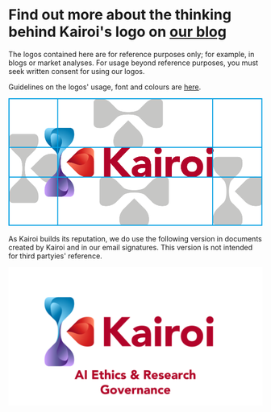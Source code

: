 # Find out more about the thinking behind Kairoi's logo on [our blog](https://kairoi.uk/blog/branding-kairoi/)

The logos contained here are for reference purposes only; for example, in blogs or market analyses. For usage beyond reference purposes, you must seek written consent for using our logos.

Guidelines on the logos' usage, font and colours are [here](https://github.com/KairoiAI/Branding/blob/main/Logo/Kairoi_Logo_Guidelines.pdf). 

<img src="https://github.com/KairoiAI/Branding/blob/main/Logo/Kairoi_Logo_Clear-space-guide.png" alt="Kairoi's logo with markers around to show the space that should be left around it" align="centre">

As Kairoi builds its reputation, we do use the following version in documents created by Kairoi and in our email signatures. This version is not intended for third partyies' reference.

<img src="https://github.com/KairoiAI/Branding/blob/main/Logo/Kairoi_Logo-and-info.png" alt="Kairoi's logo plus the text 'AI Ethics & Research Governance'" align="centre">
